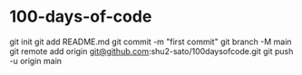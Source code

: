# 100-days-of-code

git init
git add README.md
git commit -m "first commit"
git branch -M main
git remote add origin git@github.com:shu2-sato/100daysofcode.git
git push -u origin main